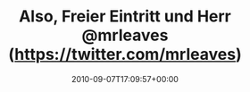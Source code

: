 ---
retweeted: false
source: <a href="http://termtter.org/" rel="nofollow">Termtter</a>
entities:
  hashtags: []
  symbols: []
  user_mentions:
  - name: Laurie Eaves
    screen_name: MrLEaves
    indices:
    - '31'
    - '40'
    id_str: '2194142048'
    id: '2194142048'
  urls: []
display_text_range:
- '0'
- '129'
favorite_count: '0'
id_str: '23254994007'
truncated: false
retweet_count: '0'
id: '23254994007'
created_at: Tue Sep 07 17:09:57 +0000 2010
favorited: false
full_text: Also, Freier Eintritt und Herr [@mrleaves](https://twitter.com/mrleaves)
  live, also bitte, geht hin! http://www.facebook.com/event.php?eid=148231545196439&ref=mf
lang: de
tags:
- pesos/twitter
date: '2010-09-07T17:09:57+00:00'
src: https://twitter.com/bascht/status/23254994007
original_url: https://twitter.com/bascht/status/23254994007
type: twitter_tweet
text: Also, Freier Eintritt und Herr [@mrleaves](https://twitter.com/mrleaves) live,
  also bitte, geht hin! http://www.facebook.com/event.php?eid=148231545196439&ref=mf
title: Also, Freier Eintritt und Herr @mrleaves (https://twitter.com/mrleaves)

---
